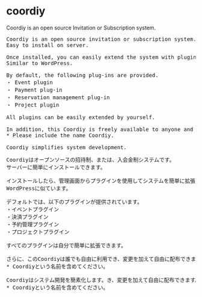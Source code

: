 # coordiy
Coordiy is an open source Invitation or Subscription system.

<pre>
Coordiy is an open source invitation or subscription system.
Easy to install on server.

Once installed, you can easily extend the system with plugins from the administration screen.
Similar to WordPress.

By default, the following plug-ins are provided.
・ Event plugin
・ Payment plug-in
・ Reservation management plug-in
・ Project plugin

All plugins can be easily extended by yourself.

In addition, this Coordiy is freely available to anyone and can be freely distributed with modifications.
* Please include the name Coordiy.

Coordiy simplifies system development.
</pre>


<pre>
Coordiyはオープンソースの招待制、または、入会金制システムです。
サーバーに簡単にインストールできます。

インストールしたら、管理画面からプラグインを使用してシステムを簡単に拡張できます。
WordPressに似ています。

デフォルトでは、以下のプラグインが提供されています。
・イベントプラグイン
・決済プラグイン
・予約管理プラグイン
・プロジェクトプラグイン

すべてのプラグインは自分で簡単に拡張できます。

さらに、このCoordiyは誰でも自由に利用でき、変更を加えて自由に配布できます。
* Coordiyという名前を含めてください。

Coordiyはシステム開発を簡素化します。き、変更を加えて自由に配布できます。
* Coordiyという名前を含めてください。
</pre>



